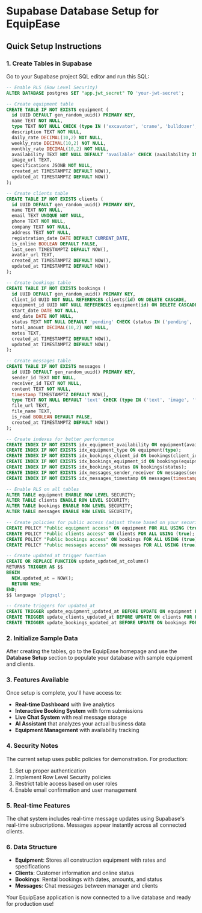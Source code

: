 # Supabase Database Setup for EquipEase

## Quick Setup Instructions

### 1. Create Tables in Supabase

Go to your Supabase project SQL editor and run this SQL:

```sql
-- Enable RLS (Row Level Security)
ALTER DATABASE postgres SET "app.jwt_secret" TO 'your-jwt-secret';

-- Create equipment table
CREATE TABLE IF NOT EXISTS equipment (
  id UUID DEFAULT gen_random_uuid() PRIMARY KEY,
  name TEXT NOT NULL,
  type TEXT NOT NULL CHECK (type IN ('excavator', 'crane', 'bulldozer', 'forklift', 'compactor', 'loader')),
  description TEXT NOT NULL,
  daily_rate DECIMAL(10,2) NOT NULL,
  weekly_rate DECIMAL(10,2) NOT NULL,
  monthly_rate DECIMAL(10,2) NOT NULL,
  availability TEXT NOT NULL DEFAULT 'available' CHECK (availability IN ('available', 'rented', 'maintenance')),
  image_url TEXT,
  specifications JSONB NOT NULL,
  created_at TIMESTAMPTZ DEFAULT NOW(),
  updated_at TIMESTAMPTZ DEFAULT NOW()
);

-- Create clients table
CREATE TABLE IF NOT EXISTS clients (
  id UUID DEFAULT gen_random_uuid() PRIMARY KEY,
  name TEXT NOT NULL,
  email TEXT UNIQUE NOT NULL,
  phone TEXT NOT NULL,
  company TEXT NOT NULL,
  address TEXT NOT NULL,
  registration_date DATE DEFAULT CURRENT_DATE,
  is_online BOOLEAN DEFAULT FALSE,
  last_seen TIMESTAMPTZ DEFAULT NOW(),
  avatar_url TEXT,
  created_at TIMESTAMPTZ DEFAULT NOW(),
  updated_at TIMESTAMPTZ DEFAULT NOW()
);

-- Create bookings table
CREATE TABLE IF NOT EXISTS bookings (
  id UUID DEFAULT gen_random_uuid() PRIMARY KEY,
  client_id UUID NOT NULL REFERENCES clients(id) ON DELETE CASCADE,
  equipment_id UUID NOT NULL REFERENCES equipment(id) ON DELETE CASCADE,
  start_date DATE NOT NULL,
  end_date DATE NOT NULL,
  status TEXT NOT NULL DEFAULT 'pending' CHECK (status IN ('pending', 'confirmed', 'active', 'completed', 'cancelled')),
  total_amount DECIMAL(10,2) NOT NULL,
  notes TEXT,
  created_at TIMESTAMPTZ DEFAULT NOW(),
  updated_at TIMESTAMPTZ DEFAULT NOW()
);

-- Create messages table
CREATE TABLE IF NOT EXISTS messages (
  id UUID DEFAULT gen_random_uuid() PRIMARY KEY,
  sender_id TEXT NOT NULL,
  receiver_id TEXT NOT NULL,
  content TEXT NOT NULL,
  timestamp TIMESTAMPTZ DEFAULT NOW(),
  type TEXT NOT NULL DEFAULT 'text' CHECK (type IN ('text', 'image', 'file', 'link')),
  file_url TEXT,
  file_name TEXT,
  is_read BOOLEAN DEFAULT FALSE,
  created_at TIMESTAMPTZ DEFAULT NOW()
);

-- Create indexes for better performance
CREATE INDEX IF NOT EXISTS idx_equipment_availability ON equipment(availability);
CREATE INDEX IF NOT EXISTS idx_equipment_type ON equipment(type);
CREATE INDEX IF NOT EXISTS idx_bookings_client_id ON bookings(client_id);
CREATE INDEX IF NOT EXISTS idx_bookings_equipment_id ON bookings(equipment_id);
CREATE INDEX IF NOT EXISTS idx_bookings_status ON bookings(status);
CREATE INDEX IF NOT EXISTS idx_messages_sender_receiver ON messages(sender_id, receiver_id);
CREATE INDEX IF NOT EXISTS idx_messages_timestamp ON messages(timestamp);

-- Enable RLS on all tables
ALTER TABLE equipment ENABLE ROW LEVEL SECURITY;
ALTER TABLE clients ENABLE ROW LEVEL SECURITY;
ALTER TABLE bookings ENABLE ROW LEVEL SECURITY;
ALTER TABLE messages ENABLE ROW LEVEL SECURITY;

-- Create policies for public access (adjust these based on your security needs)
CREATE POLICY "Public equipment access" ON equipment FOR ALL USING (true);
CREATE POLICY "Public clients access" ON clients FOR ALL USING (true);
CREATE POLICY "Public bookings access" ON bookings FOR ALL USING (true);
CREATE POLICY "Public messages access" ON messages FOR ALL USING (true);

-- Create updated_at trigger function
CREATE OR REPLACE FUNCTION update_updated_at_column()
RETURNS TRIGGER AS $$
BEGIN
  NEW.updated_at = NOW();
  RETURN NEW;
END;
$$ language 'plpgsql';

-- Create triggers for updated_at
CREATE TRIGGER update_equipment_updated_at BEFORE UPDATE ON equipment FOR EACH ROW EXECUTE FUNCTION update_updated_at_column();
CREATE TRIGGER update_clients_updated_at BEFORE UPDATE ON clients FOR EACH ROW EXECUTE FUNCTION update_updated_at_column();
CREATE TRIGGER update_bookings_updated_at BEFORE UPDATE ON bookings FOR EACH ROW EXECUTE FUNCTION update_updated_at_column();
```

### 2. Initialize Sample Data

After creating the tables, go to the EquipEase homepage and use the **Database Setup** section to populate your database with sample equipment and clients.

### 3. Features Available

Once setup is complete, you'll have access to:

- **Real-time Dashboard** with live analytics
- **Interactive Booking System** with form submissions
- **Live Chat System** with real message storage
- **AI Assistant** that analyzes your actual business data
- **Equipment Management** with availability tracking

### 4. Security Notes

The current setup uses public policies for demonstration. For production:

1. Set up proper authentication
2. Implement Row Level Security policies
3. Restrict table access based on user roles
4. Enable email confirmation and user management

### 5. Real-time Features

The chat system includes real-time message updates using Supabase's real-time subscriptions. Messages appear instantly across all connected clients.

### 6. Data Structure

- **Equipment**: Stores all construction equipment with rates and specifications
- **Clients**: Customer information and online status
- **Bookings**: Rental bookings with dates, amounts, and status
- **Messages**: Chat messages between manager and clients

Your EquipEase application is now connected to a live database and ready for production use!

